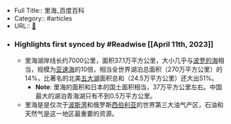 - Full Title:: 里海_百度百科
- Category:: #articles
- URL:: [🔗](https://baike.baidu.com/item/%E9%87%8C%E6%B5%B7/310941)
- ### Highlights first synced by #Readwise [[April 11th, 2023]]
    - 里海湖岸线长约7000公里，面积37.1万平方公里，大小几乎与[波罗的海](/item/%E6%B3%A2%E7%BD%97%E7%9A%84%E6%B5%B7/446433?fromModule=lemma_inlink)相当，规模为[亚速海](/item/%E4%BA%9A%E9%80%9F%E6%B5%B7?fromModule=lemma_inlink)的10倍，相当全世界湖泊总面积（270万平方公里）的14%，比著名的北美[五大湖](/item/%E4%BA%94%E5%A4%A7%E6%B9%96/490154?fromModule=lemma_inlink)面积总和（24.5万平方公里）还大出51%。
        - **Note**: 里海的面积和日本的国土面积相当，37万平方公里左右。中国最大的湖泊青海湖只有不到0.5万平方公里。
    - 里海是是仅次于[波斯湾](/item/%E6%B3%A2%E6%96%AF%E6%B9%BE/573463?fromModule=lemma_inlink)和俄罗斯[西伯利亚](/item/%E8%A5%BF%E4%BC%AF%E5%88%A9%E4%BA%9A/63915?fromModule=lemma_inlink)的世界第三大油气产区，石油和天然气是这一地区最重要的资源。
